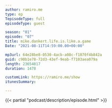 ```yaml
---
author: ramiro.me
type: ep
TepisodeType: full
episodeType: guest

season: "01"
episode: "07"
title: mike.dankert.life.is.like.a.game
Date: "2021-08-11T14:59:00.00+00:00"

mp3url: 64e28be8-0530-4acb-a08c-f1070f4b842a
guid: c90b1e78-72d3-43ef-9eab-f7103aea079a
length: 23654817
duration: 1478

customLink: https://ramiro.me/show
itunesSummary:

---
```

{{< partial "podcast/description/episode.html" >}}
